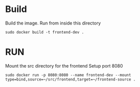 # Build
Build the image. Run from inside this directory

```
sudo docker build -t frontend-dev .
```

# RUN
Mount the src directory for the frontend
Setup port 8080

```
sudo docker run -p 8080:8080 --name frontend-dev --mount type=bind,source=~/src/frontend,target=~/frontend-source .
```
